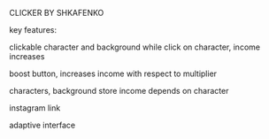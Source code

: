CLICKER BY SHKAFENKO

key features:

clickable character and background
while click on character, income increases

boost button, increases income with respect to multiplier

characters, background store
income depends on character

instagram link

adaptive interface